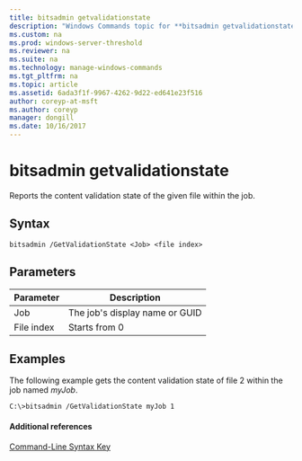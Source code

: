 ```yaml
---
title: bitsadmin getvalidationstate
description: "Windows Commands topic for **bitsadmin getvalidationstate** - Reports the content validation state of the given file within the job. "
ms.custom: na
ms.prod: windows-server-threshold
ms.reviewer: na
ms.suite: na
ms.technology: manage-windows-commands
ms.tgt_pltfrm: na
ms.topic: article
ms.assetid: 6ada3f1f-9967-4262-9d22-ed641e23f516
author: coreyp-at-msft
ms.author: coreyp
manager: dongill
ms.date: 10/16/2017
---
```


# bitsadmin getvalidationstate



Reports the content validation state of the given file within the job.

## Syntax

```
bitsadmin /GetValidationState <Job> <file index> 
```

## Parameters

|Parameter|Description|
|---------|-----------|
|Job|The job's display name or GUID|
|File index|Starts from 0|

## <a name="BKMK_examples"></a>Examples

The following example gets the content validation state of file 2 within the job named *myJob*.
```
C:\>bitsadmin /GetValidationState myJob 1
```

#### Additional references

[Command-Line Syntax Key](command-line-syntax-key.md)